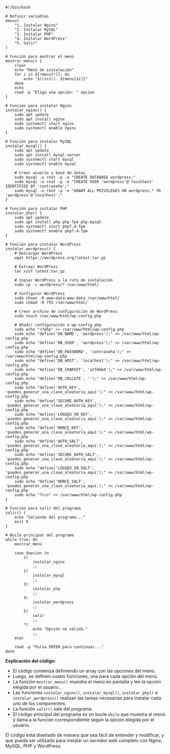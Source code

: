 ```shell
#!/bin/bash

# Definir variables
menu=(
    "1. Instalar Nginx"
    "2. Instalar MySQL"
    "3. Instalar PHP"
    "4. Instalar WordPress"
    "5. Salir"
)

# Función para mostrar el menú
mostrar_menu() {
    clear
    echo "Menú de instalación"
    for i in ${!menu[*]}; do
        echo "$((i+1)). ${menu[$i]}"
    done
    echo
    read -p "Elige una opción: " opcion
}

# Función para instalar Nginx
instalar_nginx() {
    sudo apt update
    sudo apt install nginx
    sudo systemctl start nginx
    sudo systemctl enable nginx
}

# Función para instalar MySQL
instalar_mysql() {
    sudo apt update
    sudo apt install mysql-server
    sudo systemctl start mysql
    sudo systemctl enable mysql

    # Crear usuario y base de datos
    sudo mysql -u root -p -e "CREATE DATABASE wordpress;"
    sudo mysql -u root -p -e "CREATE USER 'wordpress'@'localhost' IDENTIFIED BY 'contraseña';"
    sudo mysql -u root -p -e "GRANT ALL PRIVILEGES ON wordpress.* TO 'wordpress'@'localhost';"
}

# Función para instalar PHP
instalar_php() {
    sudo apt update
    sudo apt install php php-fpm php-mysql
    sudo systemctl start php7.4-fpm
    sudo systemctl enable php7.4-fpm
}

# Función para instalar WordPress
instalar_wordpress() {
    # Descargar WordPress
    wget https://wordpress.org/latest.tar.gz

    # Extraer WordPress
    tar xzvf latest.tar.gz

    # Copiar WordPress a la ruta de instalación
    sudo cp -r wordpress/* /var/www/html/

    # Configurar WordPress
    sudo chown -R www-data:www-data /var/www/html/
    sudo chmod -R 755 /var/www/html/

    # Crear archivo de configuración de WordPress
    sudo touch /var/www/html/wp-config.php

    # Añadir configuración a wp-config.php
    sudo echo "<?php" >> /var/www/html/wp-config.php
    sudo echo "define('DB_NAME', 'wordpress');" >> /var/www/html/wp-config.php
    sudo echo "define('DB_USER', 'wordpress');" >> /var/www/html/wp-config.php
    sudo echo "define('DB_PASSWORD', 'contraseña');" >> /var/www/html/wp-config.php
    sudo echo "define('DB_HOST', 'localhost');" >> /var/www/html/wp-config.php
    sudo echo "define('DB_CHARSET', 'utf8mb4');" >> /var/www/html/wp-config.php
    sudo echo "define('DB_COLLATE', '');" >> /var/www/html/wp-config.php
    sudo echo "define('AUTH_KEY', 'puedes_generar_una_clave_aleatoria_aquí');" >> /var/www/html/wp-config.php
    sudo echo "define('SECURE_AUTH_KEY', 'puedes_generar_una_clave_aleatoria_aquí');" >> /var/www/html/wp-config.php
    sudo echo "define('LOGGED_IN_KEY', 'puedes_generar_una_clave_aleatoria_aquí');" >> /var/www/html/wp-config.php
    sudo echo "define('NONCE_KEY', 'puedes_generar_una_clave_aleatoria_aquí');" >> /var/www/html/wp-config.php
    sudo echo "define('AUTH_SALT', 'puedes_generar_una_clave_aleatoria_aquí');" >> /var/www/html/wp-config.php
    sudo echo "define('SECURE_AUTH_SALT', 'puedes_generar_una_clave_aleatoria_aquí');" >> /var/www/html/wp-config.php
    sudo echo "define('LOGGED_IN_SALT', 'puedes_generar_una_clave_aleatoria_aquí');" >> /var/www/html/wp-config.php
    sudo echo "define('NONCE_SALT', 'puedes_generar_una_clave_aleatoria_aquí');" >> /var/www/html/wp-config.php
    sudo echo "?>\n" >> /var/www/html/wp-config.php
}

# Función para salir del programa
salir() {
    echo "Saliendo del programa..."
    exit 0
}

# Bucle principal del programa
while true; do
    mostrar_menu

    case $opcion in
        1)
            instalar_nginx
            ;;
        2)
            instalar_mysql
            ;;
        3)
            instalar_php
            ;;
        4)
            instalar_wordpress
            ;;
        5)
            salir
            ;;
        *)
            echo "Opción no válida."
            ;;
    esac

    read -p "Pulsa ENTER para continuar..."
done
```

**Explicación del código:**

* El código comienza definiendo un array con las opciones del menú.
* Luego, se definen cuatro funciones, una para cada opción del menú.
* La función `mostrar_menu()` muestra el menú en pantalla y lee la opción elegida por el usuario.
* Las funciones `instalar_nginx()`, `instalar_mysql()`, `instalar_php()` e `instalar_wordpress()` realizan las tareas necesarias para instalar cada uno de los componentes.
* La función `salir()` sale del programa.
* El código principal del programa es un bucle `while` que muestra el menú y llama a la función correspondiente según la opción elegida por el usuario.

El código está diseñado de manera que sea fácil de entender y modificar, y que pueda ser utilizado para instalar un servidor web completo con Nginx, MySQL, PHP y WordPress.